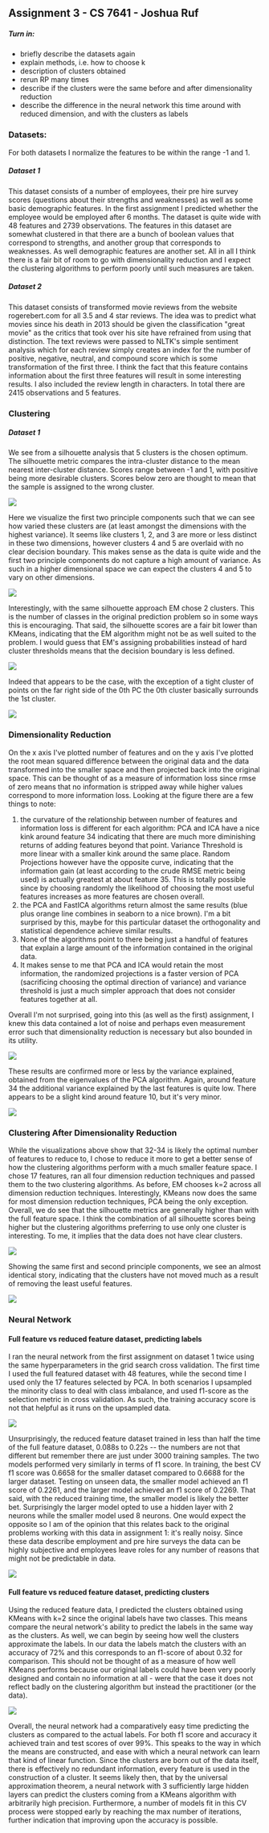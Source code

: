 ## Assignment 3 - CS 7641 - Joshua Ruf

##### Turn in:
- briefly describe the datasets again
- explain methods, i.e. how to choose k
- description of clusters obtained
- rerun RP many times
- describe if the clusters were the same before and after dimensionality reduction
- describe the difference in the neural network this time around with reduced dimension, and with the clusters as labels

### Datasets:

For both datasets I normalize the features to be within the range -1 and 1.

##### Dataset 1

This dataset consists of a number of employees, their pre hire survey scores (questions about their strengths and weaknesses) as well as some basic demographic features. In the first assignment I predicted whether the employee would be employed after 6 months. The dataset is quite wide with 48 features and 2739 observations. The features in this dataset are somewhat clustered in that there are a bunch of boolean values that correspond to strengths, and another group that corresponds to weaknesses. As well demographic features are another set. All in all I think there is a fair bit of room to go with dimensionality reduction and I expect the clustering algorithms to perform poorly until such measures are taken.

##### Dataset 2

This dataset consists of transformed movie reviews from the website rogerebert.com for all 3.5 and 4 star reviews. The idea was to predict what movies since his death in 2013 should be given the classification "great movie" as the critics that took over his site have refrained from using that distinction. The text reviews were passed to NLTK's simple sentiment analysis which for each review simply creates an index for the number of positive, negative, neutral, and compound score which is some transformation of the first three. I think the fact that this feature contains information about the first three features will result in some interesting results. I also included the review length in characters. In total there are 2415 observations and 5 features.

### Clustering

##### Dataset 1

We see from a silhouette analysis that 5 clusters is the chosen optimum. The silhouette metric compares the intra-cluster distance to the mean nearest inter-cluster distance. Scores range between -1 and 1, with positive being more desirable clusters. Scores below zero are thought to mean that the sample is assigned to the wrong cluster.

![](plots/kmeans_dataset_1.png)

Here we visualize the first two principle components such that we can see how varied these clusters are (at least amongst the dimensions with the highest variance). It seems like clusters 1, 2, and 3 are more or less distinct in these two dimensions, however clusters 4 and 5 are overlaid with no clear decision boundary. This makes sense as the data is quite wide and the first two principle components do not capture a high amount of variance. As such in a higher dimensional space we can expect the clusters 4 and 5 to vary on other dimensions.

![](plots/kmeans_dataset_1_clusters_pca_1_and_2.png)

Interestingly, with the same silhouette approach EM chose 2 clusters. This is the number of classes in the original prediction problem so in some ways this is encouraging. That said, the silhouette scores are a fair bit lower than KMeans, indicating that the EM algorithm might not be as well suited to the problem. I would guess that EM's assigning probabilities instead of hard cluster thresholds means that the decision boundary is less defined.

![](plots/em_dataset_1.png)

Indeed that appears to be the case, with the exception of a tight cluster of points on the far right side of the 0th PC the 0th cluster basically surrounds the 1st cluster.

![](plots/em_dataset_1_clusters_pca_1_and_2.png)

### Dimensionality Reduction

On the x axis I've plotted number of features and on the y axis I've plotted the root mean squared difference between the original data and the data transformed into the smaller space and then projected back into the original space. This can be thought of as a measure of information loss since rmse of zero means that no information is stripped away while higher values correspond to more information loss. Looking at the figure there are a few things to note:

1. the curvature of the relationship between number of features and information loss is different for each algorithm: PCA and ICA have a nice kink around feature 34 indicating that there are much more diminishing returns of adding features beyond that point. Variance Threshold is more linear with a smaller kink around the same place. Random Projections however have the opposite curve, indicating that the information gain (at least according to the crude RMSE metric being used) is actually greatest at about feature 35. This is totally possible since by choosing randomly the likelihood of choosing the most useful features increases as more features are chosen overall.
2. the PCA and FastICA algorithms return almost the same results (blue plus orange line combines in seaborn to a nice brown). I'm a bit surprised by this, maybe for this particular dataset the orthogonality and statistical dependence achieve similar results.
3. None of the algorithms point to there being just a handful of features that explain a large amount of the information contained in the original data.
4. It makes sense to me that PCA and ICA would retain the most information, the randomized projections is a faster version of PCA (sacrificing choosing the optimal direction of variance) and variance threshold is just a much simpler approach that does not consider features together at all.

Overall I'm not surprised, going into this (as well as the first) assignment, I knew this data contained a lot of noise and perhaps even measurement error such that dimensionality reduction is necessary but also bounded in its utility.

![](plots/dimensionality_reduction_dataset_1.png)

These results are confirmed more or less by the variance explained, obtained from the eigenvalues of the PCA algorithm. Again, around feature 34 the additional variance explained by the last features is quite low. There appears to be a slight kind around feature 10, but it's very minor.

![](plots/dimensionality_reduction_dataset_1_pca_variance.png)

### Clustering After Dimensionality Reduction

While the visualizations above show that 32-34 is likely the optimal number of features to reduce to, I chose to reduce it more to get a better sense of how the clustering algorithms perform with a much smaller feature space. I chose 17 features, ran all four dimension reduction techniques and passed them to the two clustering algorithms. As before, EM chooses k=2 across all dimension reduction techniques. Interestingly, KMeans now does the same for most dimension reduction techniques, PCA being the only exception. Overall, we do see that the silhouette metrics are generally higher than with the full feature space. I think the combination of all silhouette scores being higher but the clustering algorithms preferring to use only one cluster is interesting. To me, it implies that the data does not have clear clusters.

![](plots/Clustering_with_17_features_of_dataset_1.png)

Showing the same first and second principle components, we see an almost identical story, indicating that the clusters have not moved much as a result of removing the least useful features.

![](plots/kmeans_dataset_1_with_17_features_clusters_pca_1_and_2.png)

### Neural Network

#### Full feature vs reduced feature dataset, predicting labels

I ran the neural network from the first assignment on dataset 1 twice using the same hyperparameters in the grid search cross validation. The first time I used the full featured dataset with 48 features, while the second time I used only the 17 features selected by PCA. In both scenarios I upsampled the minority class to deal with class imbalance, and used f1-score as the selection metric in cross validation. As such, the training accuracy score is not that helpful as it runs on the upsampled data.

![](plots/neural_net_confusion_matrix_full_dataset_1.png)

Unsurprisingly, the reduced feature dataset trained in less than half the time of the full feature dataset, 0.088s to 0.22s -- the numbers are not that different but remember there are just under 3000 training samples. The two models performed very similarly in terms of f1 score. In training, the best CV f1 score was 0.6658 for the smaller dataset compared to 0.6688 for the larger dataset. Testing on unseen data, the smaller model achieved an f1 score of 0.2261, and the larger model achieved an f1 score of 0.2269. That said, with the reduced training time, the smaller model is likely the better bet. Surprisingly the larger model opted to use a hidden layer with 2 neurons while the smaller model used 8 neurons. One would expect the opposite so I am of the opinion that this relates back to the original problems working with this data in assignment 1: it's really noisy. Since these data describe employment and pre hire surveys the data can be highly subjective and employees leave roles for any number of reasons that might not be predictable in data.

![](plots/neural_net_confusion_matrix_reduced_dataset_1.png)

#### Full feature vs reduced feature dataset, predicting clusters

Using the reduced feature data, I predicted the clusters obtained using KMeans with k=2 since the original labels have two classes. This means compare the neural network's ability to predict the labels in the same way as the clusters. As well, we can begin by seeing how well the clusters approximate the labels. In our data the labels match the clusters with an accuracy of 72% and this corresponds to an f1-score of about 0.32 for comparison. This should not be thought of as a measure of how well KMeans performs because our original labels could have been very poorly designed and contain no information at all - were that the case it does not reflect badly on the clustering algorithm but instead the practitioner (or the data).

![](plots/neural_net_confusion_matrix_reduced_dataset_1_predicting_clusters.png)

Overall, the neural network had a comparatively easy time predicting the clusters as compared to the actual labels. For both f1 score and accuracy it achieved train and test scores of over 99%. This speaks to the way in which the means are constructed, and ease with which a neural network can learn that kind of linear function. Since the clusters are born out of the data itself, there is effectively no redundant information, every feature is used in the construction of a cluster. It seems likely then, that by the universal approximation theorem, a neural network with 3 sufficiently large hidden layers can predict the clusters coming from a KMeans algorithm with arbitrarily high precision. Furthermore, a number of models fit in this CV process were stopped early by reaching the max number of iterations, further indication that improving upon the accuracy is possible.

